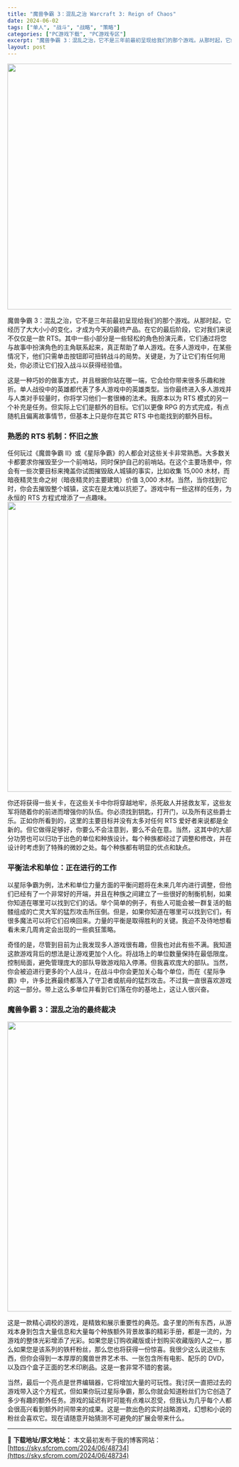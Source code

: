 ```yaml
---
title: "魔兽争霸 3：混乱之治 Warcraft 3: Reign of Chaos"
date: 2024-06-02
tags: ["单人", "战斗", "战略", "策略"]
categories: ["PC游戏下载", "PC游戏专区"]
excerpt: "魔兽争霸 3：混乱之治，它不是三年前最初呈现给我们的那个游戏。从那时起，它经历了大大小小的变化，才成为今天的最终产品。在它的最后阶段，它对我们来说不仅仅是一款 RTS。其中一些小部分是一些轻松的角色扮演元素，它们通过将您与故事中扮演角色的主角联系起来，真正帮助了单人游戏。在多人游戏中，在某些情况下，&hellip;"
layout: post
---
```


<img class="aligncenter size-full wp-image-48735" src="https://sky.sfcrom.com/wp-content/uploads/2024/06/2024060202334417.webp" alt="" width="1200" height="551" />

魔兽争霸 3：混乱之治，它不是三年前最初呈现给我们的那个游戏。从那时起，它经历了大大小小的变化，才成为今天的最终产品。在它的最后阶段，它对我们来说不仅仅是一款 RTS。其中一些小部分是一些轻松的角色扮演元素，它们通过将您与故事中扮演角色的主角联系起来，真正帮助了单人游戏。在多人游戏中，在某些情况下，他们只需单击按钮即可扭转战斗的局势。关键是，为了让它们有任何用处，你必须让它们投入战斗以获得经验值。

<span>这是一种巧妙的做事方式，并且根据你站在哪一端，它会给你带来很多乐趣和挫折。单人战役中的英雄都代表了多人游戏中的英雄类型。当你最终进入多人游戏并与人类对手较量时，你将学习他们一套很棒的法术。我原本以为 RTS 模式的另一个补充是任务。但实际上它们是额外的目标。它们以更像 RPG 的方式完成，有点随机且偏离故事情节，但基本上只是你在其它 RTS 中也能找到的额外目标。</span>
<h3><span>熟悉的 RTS 机制：怀旧之旅</span></h3>
<span>任何玩过《魔兽争霸 II》或《星际争霸》的人都会对这些关卡非常熟悉。大多数关卡都要求你摧毁至少一个前哨站，同时保护自己的前哨站。在这个主要场景中，你会有一些次要目标来掩盖你试图摧毁敌人城镇的事实，比如收集 15,000 木材，而暗夜精灵生命之树（暗夜精灵的主要建筑）价值 3,000 木材。当然，当你找到它时，你会去摧毁整个城镇，这实在是太难以抗拒了。游戏中有一些这样的任务，为永恒的 RTS 方程式增添了一点趣味。</span>

<img class="aligncenter size-full wp-image-48736" src="https://sky.sfcrom.com/wp-content/uploads/2024/06/2024060202353380.webp" alt="" width="1200" height="650" />

<span>你还将获得一些关卡，在这些关卡中你将穿越地牢，杀死敌人并拯救友军，这些友军将随着你的前进而增强你的队伍。你必须找到钥匙，打开门，以及所有这些爵士乐。正如你所看到的，这里的主要目标并没有太多对任何 RTS 爱好者来说都是全新的。但它做得足够好，你要么不会注意到，要么不会在意。当然，这其中的大部分功劳也可以归功于出色的单位和种族设计。每个种族都经过了调整和修改，并在设计时考虑到了特殊的微妙之处。每个种族都有明显的优点和缺点。</span>
<h3><span>平衡法术和单位：正在进行的工作</span></h3>
<span>以星际争霸为例，法术和单位力量方面的平衡问题将在未来几年内进行调整，但他们已经有了一个非常好的开端，并且在种族之间建立了一些很好的制衡机制，如果你知道在哪里可以找到它们的话。举个简单的例子，有些人可能会被一群复活的骷髅组成的亡灵大军的猛烈攻击所压倒。但是，如果你知道在哪里可以找到它们，有很多魔法可以将它们召唤回来。力量的平衡是取得胜利的关键。我迫不及待地想看看未来几周肯定会出现的一些疯狂策略。</span>

<span>奇怪的是，尽管到目前为止我发现多人游戏很有趣，但我也对此有些不满。我知道这款游戏背后的想法是让游戏更加个人化。将战场上的单位数量保持在最低限度。控制局面，避免管理庞大的部队导致游戏陷入停滞。但我喜欢庞大的部队。当然，你会被迫进行更多的个人战斗，在战斗中你会更加关心每个单位，而在《星际争霸》中，许多比赛最终都落入了守卫者或航母的猛烈攻击。不过我一直很喜欢游戏的这一部分。带上这么多单位并看到它们落在你的基地上，这让人很兴奋。</span>
<h3><span>魔兽争霸 3：混乱之治的最终裁决</span></h3>
<img class="aligncenter size-full wp-image-48737" src="https://sky.sfcrom.com/wp-content/uploads/2024/06/2024060202354532.webp" alt="" width="1200" height="650" />

<span>这是一款精心调校的游戏，是精致和展示重要性的典范。盒子里的所有东西，从游戏本身到包含大量信息和大量每个种族额外背景故事的精彩手册，都是一流的，为游戏的整体光彩增添了光彩。如果您是订购收藏版或计划购买收藏版的人之一，那么如果您是该系列的铁杆粉丝，那么您也将获得一份惊喜。我很少这么说这些东西，但你会得到一本厚厚的魔兽世界艺术书、一张包含所有电影、配乐的 DVD，以及四个盒子正面的艺术印刷品。这是一套非常不错的套装。</span>

当然，最后一个亮点是世界编辑器，它将增加大量的可玩性。我讨厌一直把过去的游戏带入这个方程式，但如果你玩过星际争霸，那么你就会知道粉丝们为它创造了多少有趣的额外任务。游戏的延迟有时可能有点难以忍受，但我认为几乎每个人都会很高兴看到额外时间带来的成果。这是一款出色的实时战略游戏，幻想和小说的粉丝会喜欢它。现在请随意开始猜测不可避免的扩展会带来什么。

---
📖 **下载地址/原文地址：** 本文最初发布于我的博客网站：[https://sky.sfcrom.com/2024/06/48734](https://sky.sfcrom.com/2024/06/48734)

